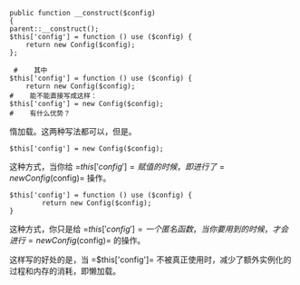 ```
public function __construct($config)
{
parent::__construct();
$this['config'] = function () use ($config) {
    return new Config($config);
};

 #    其中
$this['config'] = function () use ($config) {
    return new Config($config);
#    能不能直接写成这样：
$this['config'] = new Config($config);
#    有什么优势？
```
  
惰加载。这两种写法都可以，但是。  
```
$this['config'] = new Config($config);
```
这种方式，当你给 =$this['config']= 赋值的时候，即进行了 =new Config($config)= 操作。  
```
$this['config'] = function () use ($config) {
        return new Config($config);
}
```
这种方式，你只是给 =$this['config']= 一个匿名函数，当你要用到的时候，才会进行 =new Config($config)= 的操作。  
  
这样写的好处的是，当 =$this['config']= 不被真正使用时，减少了额外实例化的过程和内存的消耗，即懒加载。  
  
